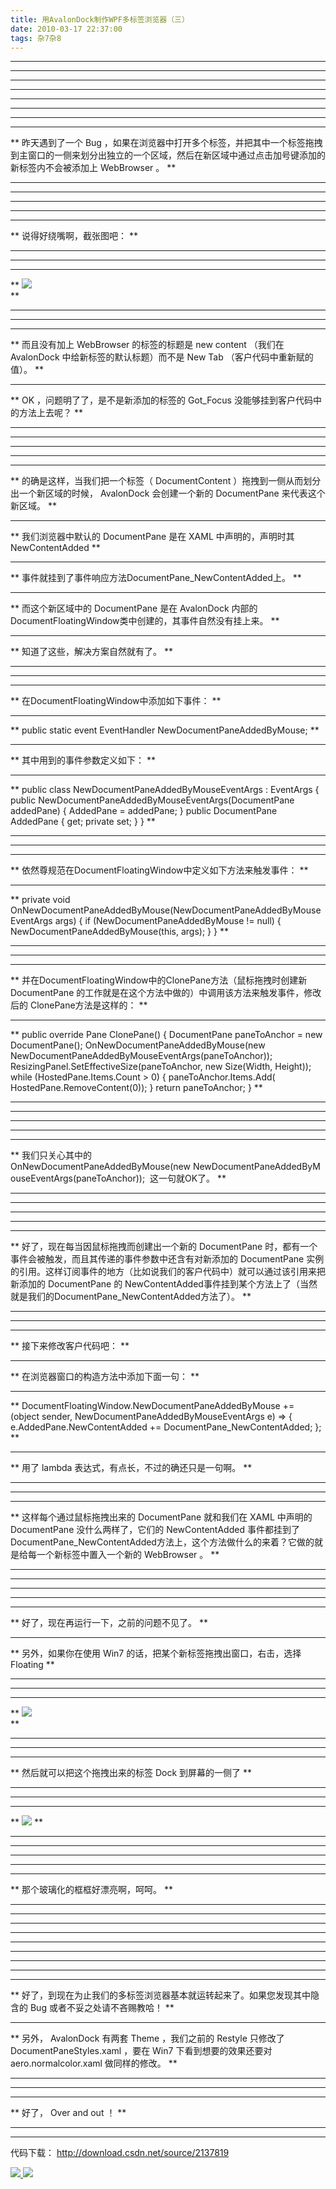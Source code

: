 ```yaml
---
title: 用AvalonDock制作WPF多标签浏览器（三）
date: 2010-03-17 22:37:00
tags: 杂7杂8
---
```

** **

** **

** **

** **

** **

** **

** **

** **

** 昨天遇到了一个  Bug  ，如果在浏览器中打开多个标签，并把其中一个标签拖拽到主窗口的一侧来划分出独立的一个区域，然后在新区域中通过点击加号键添加的新标签内不会被添加上  WebBrowser  。  **

** **

** **

** **

** **

** **

** 说得好绕嘴啊，截张图吧：  **

** **

** **

** **

** ![](http://images.cnblogs.com/cnblogs_com/cuipengfei/2010-03-17_21-21-44.jpg)   
**

** **

** **

** **

** 而且没有加上  WebBrowser  的标签的标题是  new content  （我们在  AvalonDock  中给新标签的默认标题）而不是  New Tab  （客户代码中重新赋的值）。  **

** **

** OK  ，问题明了了，是不是新添加的标签的  Got_Focus  没能够挂到客户代码中的方法上去呢？  **

** **

** **

** **

** **

** **

** 的确是这样，当我们把一个标签（  DocumentContent  ）拖拽到一侧从而划分出一个新区域的时候，  AvalonDock  会创建一个新的  DocumentPane  来代表这个新区域。  **

** **

** 我们浏览器中默认的  DocumentPane  是在  XAML  中声明的，声明时其  NewContentAdded  **

** **

** 事件就挂到了事件响应方法DocumentPane_NewContentAdded上。  **

** **

** 而这个新区域中的  DocumentPane  是在  AvalonDock  内部的  DocumentFloatingWindow类中创建的，其事件自然没有挂上来。  **

** **

** 知道了这些，解决方案自然就有了。  **

** **

** **

** **

** 在DocumentFloatingWindow中添加如下事件：  **

** **

** public static event EventHandler<NewDocumentPaneAddedByMouseEventArgs> NewDocumentPaneAddedByMouse; **

** **

** 其中用到的事件参数定义如下：  **

** **

** public class NewDocumentPaneAddedByMouseEventArgs : EventArgs { public NewDocumentPaneAddedByMouseEventArgs(DocumentPane addedPane) { AddedPane = addedPane; } public DocumentPane AddedPane { get; private set; } } **

** **

** **

** **

** 依然尊规范在DocumentFloatingWindow中定义如下方法来触发事件：  **

** **

** private void OnNewDocumentPaneAddedByMouse(NewDocumentPaneAddedByMouseEventArgs args) { if (NewDocumentPaneAddedByMouse != null) { NewDocumentPaneAddedByMouse(this, args); } } **

** **

** **

** **

** 并在DocumentFloatingWindow中的ClonePane方法（鼠标拖拽时创建新  DocumentPane  的工作就是在这个方法中做的）中调用该方法来触发事件，修改后的  ClonePane方法是这样的：  **

** **

** public override Pane ClonePane() { DocumentPane paneToAnchor = new DocumentPane(); OnNewDocumentPaneAddedByMouse(new NewDocumentPaneAddedByMouseEventArgs(paneToAnchor)); ResizingPanel.SetEffectiveSize(paneToAnchor, new Size(Width, Height)); while (HostedPane.Items.Count > 0) { paneToAnchor.Items.Add( HostedPane.RemoveContent(0)); } return paneToAnchor; } **

** **

** **

** **

** **

** **

** 我们只关心其中的OnNewDocumentPaneAddedByMouse(new NewDocumentPaneAddedByMouseEventArgs(paneToAnchor));  这一句就OK了。  **

** **

** **

** **

** **

** **

** 好了，现在每当因鼠标拖拽而创建出一个新的  DocumentPane  时，都有一个事件会被触发，而且其传递的事件参数中还含有对新添加的  DocumentPane  实例的引用。这样订阅事件的地方（比如说我们的客户代码中）就可以通过该引用来把新添加的  DocumentPane  的  NewContentAdded事件挂到某个方法上了（当然就是我们的DocumentPane_NewContentAdded方法了）。  **

** **

** **

** **

** 接下来修改客户代码吧：  **

** **

** 在浏览器窗口的构造方法中添加下面一句：  **

** **

** DocumentFloatingWindow.NewDocumentPaneAddedByMouse += (object sender, NewDocumentPaneAddedByMouseEventArgs e) => { e.AddedPane.NewContentAdded += DocumentPane_NewContentAdded; }; **

** **

** 用了  lambda  表达式，有点长，不过的确还只是一句啊。  **

** **

** **

** **

** 这样每个通过鼠标拖拽出来的  DocumentPane  就和我们在  XAML  中声明的  DocumentPane  没什么两样了，它们的  NewContentAdded 事件都挂到了DocumentPane_NewContentAdded方法上，这个方法做什么的来着？它做的就是给每一个新标签中置入一个新的  WebBrowser  。  **

** **

** **

** **

** **

** **

** 好了，现在再运行一下，之前的问题不见了。  **

** **

** 另外，如果你在使用  Win7  的话，把某个新标签拖拽出窗口，右击，选择  Floating  **

** **

** **

** **

** ![](http://images.cnblogs.com/cnblogs_com/cuipengfei/2010-03-17_21-58-17.jpg)   
**

** **

** **

** **

** 然后就可以把这个拖拽出来的标签  Dock  到屏幕的一侧了  **

** **

** **

** **

** ![](http://images.cnblogs.com/cnblogs_com/cuipengfei/2010-03-17_21-59-16.jpg) **

** **

** **

** **

** **

** **

** 那个玻璃化的框框好漂亮啊，呵呵。  **

** **

** **

** **

** **

** **

** **

** **

** **

** **

** 好了，到现在为止我们的多标签浏览器基本就运转起来了。如果您发现其中隐含的  Bug  或者不妥之处请不吝赐教哈！  **

** **

** 另外，  AvalonDock  有两套  Theme  ，我们之前的  Restyle  只修改了  DocumentPaneStyles.xaml  ，要在  Win7  下看到想要的效果还要对  aero.normalcolor.xaml  做同样的修改。  **

** **

** **

** **

** 好了，  Over and out  ！  **

** **

** **

代码下载： [ http://download.csdn.net/source/2137819
](http://download.csdn.net/source/2137819)



[ ![](https://profile.csdnimg.cn/5/2/5/3_cuipengfei1)
![](https://g.csdnimg.cn/static/user-reg-year/1x/11.png)
](https://blog.csdn.net/cuipengfei1)





